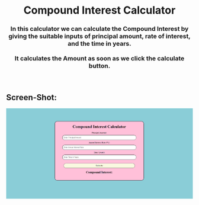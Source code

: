 <h1 style="text-align:center;">Compound Interest Calculator </h1>
<h3 style="text-align:center;">In this calculator we can calculate the Compound Interest by giving the suitable inputs of principal amount, rate of interest, and the time in years. <br><br>
It calculates the Amount as soon as we click the calculate button.
</h3>
<br>
<h2>Screen-Shot:</h2>

![Website-Demo-Image](image.png)